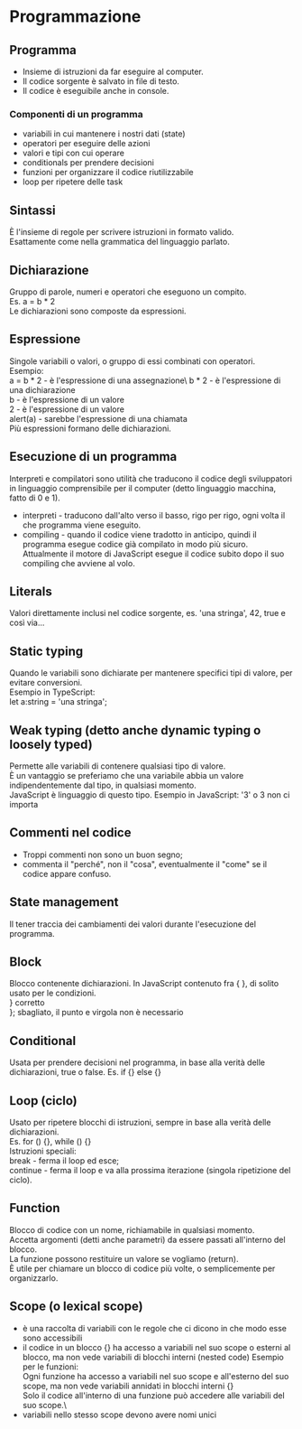# Programmazione

## Programma

- Insieme di istruzioni da far eseguire al computer.
- Il codice sorgente è salvato in file di testo.
- Il codice è eseguibile anche in console.

### Componenti di un programma

- variabili in cui mantenere i nostri dati (state)
- operatori per eseguire delle azioni
- valori e tipi con cui operare
- conditionals per prendere decisioni
- funzioni per organizzare il codice riutilizzabile
- loop per ripetere delle task

## Sintassi

È l'insieme di regole per scrivere istruzioni in formato valido.\
Esattamente come nella grammatica del linguaggio parlato.

## Dichiarazione

Gruppo di parole, numeri e operatori che eseguono un compito.\
Es. a = b * 2\
Le dichiarazioni sono composte da espressioni.

## Espressione

Singole variabili o valori, o gruppo di essi combinati con operatori.\
Esempio:\
a = b * 2 - è l'espressione di una assegnazione\ 
b * 2 - è l'espressione di una dichiarazione\
b - è l'espressione di un valore\
2 - è l'espressione di un valore\
alert(a) - sarebbe l'espressione di una chiamata\
Più espressioni formano delle dichiarazioni.

## Esecuzione di un programma

Interpreti e compilatori sono utilità che traducono il codice degli sviluppatori in linguaggio comprensibile per il computer (detto linguaggio macchina, fatto di 0 e 1).
- interpreti - traducono dall'alto verso il basso, rigo per rigo, ogni volta il che programma viene eseguito.
- compiling - quando il codice viene tradotto in anticipo, quindi il programma esegue codice già compilato in modo più sicuro.\
Attualmente il motore di JavaScript esegue il codice subito dopo il suo compiling che avviene al volo.

## Literals

Valori direttamente inclusi nel codice sorgente, es. 'una stringa', 42, true e così via...

## Static typing

Quando le variabili sono dichiarate per mantenere specifici tipi di valore, per evitare conversioni.\
Esempio in TypeScript:\
let a:string = 'una stringa';

## Weak typing (detto anche dynamic typing o loosely typed)

Permette alle variabili di contenere qualsiasi tipo di valore.\
È un vantaggio se preferiamo che una variabile abbia un valore indipendentemente dal tipo, in qualsiasi momento.\
JavaScript è linguaggio di questo tipo.
Esempio in JavaScript:
'3' o 3 non ci importa 

## Commenti nel codice

- Troppi commenti non sono un buon segno;
- commenta il "perché", non il "cosa", eventualmente il "come" se il codice appare confuso.

## State management

Il tener traccia dei cambiamenti dei valori durante l'esecuzione del programma.

## Block

Blocco contenente dichiarazioni.
In JavaScript contenuto fra { }, di solito usato per le condizioni.\
} corretto\
}; sbagliato, il punto e virgola non è necessario

## Conditional

Usata per prendere decisioni nel programma, in base alla verità delle dichiarazioni, true o false.
Es. if {} else {}

## Loop (ciclo)

Usato per ripetere blocchi di istruzioni, sempre in base alla verità delle dichiarazioni.\
Es. for () {}, while () {}\
Istruzioni speciali:\
break - ferma il loop ed esce;\
continue - ferma il loop e va alla prossima iterazione (singola ripetizione del ciclo).

## Function

Blocco di codice con un nome, richiamabile in qualsiasi momento.\
Accetta argomenti (detti anche parametri) da essere passati all'interno del blocco.\
La funzione possono restituire un valore se vogliamo (return).\
È utile per chiamare un blocco di codice più volte, o semplicemente per organizzarlo.

## Scope (o lexical scope)

- è una raccolta di variabili con le regole che ci dicono in che modo esse sono accessibili
- il codice in un blocco {} ha accesso a variabili nel suo scope o esterni al blocco, ma non vede variabili di blocchi interni (nested code)
Esempio per le funzioni:\
Ogni funzione ha accesso a variabili nel suo scope e all'esterno del suo scope, ma non vede variabili annidati in blocchi interni {}\
Solo il codice all'interno di una funzione può accedere alle variabili del suo scope.\
- variabili nello stesso scope devono avere nomi unici